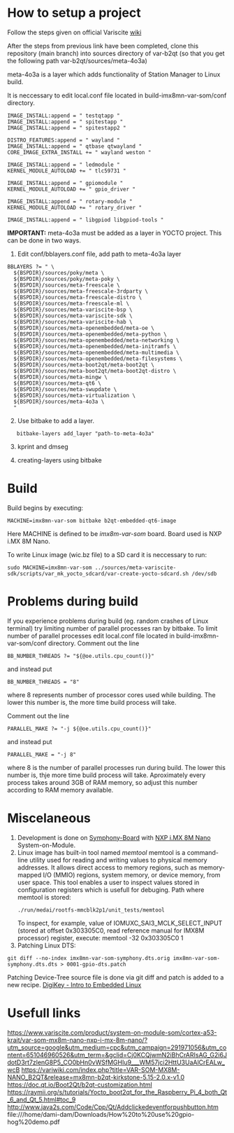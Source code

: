 
# How to setup a project

Follow the steps given on official Variscite [wiki](https://variwiki.com/index.php?title=B2QT_Build_Release&release=mx8mn-b2qt-kirkstone-5.15-2.0.x-v1.0) 

After the steps from previous link have been completed, clone this repository (main branch) into sources directory of var-b2qt (so that you get the following path var-b2qt/sources/meta-4o3a)

meta-4o3a is a layer which adds functionality of Station Manager to Linux build.

It is neccessary to edit local.conf file located in build-imx8mn-var-som/conf directory.

```
IMAGE_INSTALL:append = " testqtapp "
IMAGE_INSTALL:append = " spitestapp "
IMAGE_INSTALL:append = " spitestapp2 "

DISTRO_FEATURES:append = " wayland "
IMAGE_INSTALL:append = " qtbase qtwayland "
CORE_IMAGE_EXTRA_INSTALL += " wayland weston "

IMAGE_INSTALL:append = " ledmodule "
KERNEL_MODULE_AUTOLOAD += " tlc59731 "

IMAGE_INSTALL:append = " gpiomodule "
KERNEL_MODULE_AUTOLOAD += " gpio_driver "

IMAGE_INSTALL:append = " rotary-module "
KERNEL_MODULE_AUTOLOAD += " rotary_driver "

IMAGE_INSTALL:append = " libgpiod libgpiod-tools "
```
**IMPORTANT:** meta-4o3a must be added as a layer in YOCTO project. This can be done in two ways.
1) Edit conf/bblayers.conf file, add path to meta-4o3a layer
```
BBLAYERS ?= " \
  ${BSPDIR}/sources/poky/meta \
  ${BSPDIR}/sources/poky/meta-poky \
  ${BSPDIR}/sources/meta-freescale \
  ${BSPDIR}/sources/meta-freescale-3rdparty \
  ${BSPDIR}/sources/meta-freescale-distro \
  ${BSPDIR}/sources/meta-freescale-ml \
  ${BSPDIR}/sources/meta-variscite-bsp \
  ${BSPDIR}/sources/meta-variscite-sdk \
  ${BSPDIR}/sources/meta-variscite-hab \
  ${BSPDIR}/sources/meta-openembedded/meta-oe \
  ${BSPDIR}/sources/meta-openembedded/meta-python \
  ${BSPDIR}/sources/meta-openembedded/meta-networking \
  ${BSPDIR}/sources/meta-openembedded/meta-initramfs \
  ${BSPDIR}/sources/meta-openembedded/meta-multimedia \
  ${BSPDIR}/sources/meta-openembedded/meta-filesystems \
  ${BSPDIR}/sources/meta-boot2qt/meta-boot2qt \
  ${BSPDIR}/sources/meta-boot2qt/meta-boot2qt-distro \
  ${BSPDIR}/sources/meta-mingw \
  ${BSPDIR}/sources/meta-qt6 \
  ${BSPDIR}/sources/meta-swupdate \
  ${BSPDIR}/sources/meta-virtualization \
  ${BSPDIR}/sources/meta-4o3a \
  "
```

2) Use bitbake to add a layer.
```
   bitbake-layers add_layer "path-to-meta-4o3a"
```
3) kprint and dmseg

4) creating-layers using bitbake

# Build

Build begins by executing:
```
MACHINE=imx8mn-var-som bitbake b2qt-embedded-qt6-image
```
Here MACHINE is defined to be _imx8m-var-som_ board.
Board used is NXP i.MX 8M Nano.

To write Linux image (wic.bz file) to a SD card it is neccessary to run:
```
sudo MACHINE=imx8mn-var-som ../sources/meta-variscite-sdk/scripts/var_mk_yocto_sdcard/var-create-yocto-sdcard.sh /dev/sdb
```

# Problems during build

If you experience problems during build (eg. random crashes of Linux terminal) try limiting number of parallel processes ran by bitbake.
To limit number of parallel processes edit local.conf file located in build-imx8mn-var-som/conf directory.
Comment out the line
```
BB_NUMBER_THREADS ?= "${@oe.utils.cpu_count()}"
```
and instead put
```
BB_NUMBER_THREADS = "8"
```
where 8 represents number of processor cores used while building. The lower this number is, the more time build process will take.

Comment out the line
```
PARALLEL_MAKE ?= "-j ${@oe.utils.cpu_count()}"
```
and instead put
```
PARALLEL_MAKE = "-j 8"
```
where 8 is the number of parallel processes run during build. The lower this number is, thje more time build process will take.
Aproximately every process takes around 3GB of RAM memory, so adjust this number according to RAM memory available.

# Miscelaneous

1) Development is done on [Symphony-Board](https://www.variscite.com/product/single-board-computers/symphony-board/) with [NXP i.MX 8M Nano](https://www.variscite.com/product/system-on-module-som/cortex-a53-krait/var-som-mx8m-nano-nxp-i-mx-8m-nano/) System-on-Module.
2) Linux image has built-in tool named _memtool_
memtool is a command-line utility used for reading and writing values to physical memory addresses. It allows direct access to memory regions, such as memory-mapped I/O (MMIO) regions, system memory, or device memory, from user space.
This tool enables a user to inspect values stored in configuration registers which is usefull for debuging.
Path where memtool is stored:
   ```
   ./run/medai/rootfs-mmcblk2p1/unit_tests/memtool
   ```
   To inspect, for example, value of IOMUXC_SAI3_MCLK_SELECT_INPUT (stored at offset 0x303305C0, read reference manual for IMX8M processor) register, execute:
memtool -32 0x303305C0 1
3) Patching Linux DTS:
```
git diff --no-index imx8mn-var-som-symphony.dts.orig imx8mn-var-som-symphony.dts.dts > 0001-gpio-dts.patch
```
Patching Device-Tree source file is done via git diff and patch is added to a new recipe. [DigiKey - Intro to Embedded Linux](https://www.digikey.com/en/maker/projects/intro-to-embedded-linux-part-5-how-to-enable-i2c-in-the-yocto-project/6843bbf9a83c4c96888fccada1e7aedf)

# Usefull links

https://www.variscite.com/product/system-on-module-som/cortex-a53-krait/var-som-mx8m-nano-nxp-i-mx-8m-nano/?utm_source=google&utm_medium=cpc&utm_campaign=291971056&utm_content=651046960526&utm_term=&gclid=Cj0KCQjwmN2iBhCrARIsAG_G2i6JdotD3rt7zlenG8P5_CO0bHn0vWSfMGHIu9___WM57jci2HttU3UaAlCrEALw_wcB
https://variwiki.com/index.php?title=VAR-SOM-MX8M-NANO_B2QT&release=mx8mn-b2qt-kirkstone-5.15-2.0.x-v1.0
https://doc.qt.io/Boot2Qt/b2qt-customization.html
https://raymii.org/s/tutorials/Yocto_boot2qt_for_the_Raspberry_Pi_4_both_Qt_6_and_Qt_5.html#toc_9
http://www.java2s.com/Code/Cpp/Qt/Addclickedeventforpushbutton.htm
file:///home/dami-dam/Downloads/How%20to%20use%20gpio-hog%20demo.pdf
